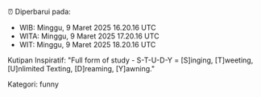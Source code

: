 ⏰ Diperbarui pada:
- WIB: Minggu, 9 Maret 2025 16.20.16 UTC
- WITA: Minggu, 9 Maret 2025 17.20.16 UTC
- WIT: Minggu, 9 Maret 2025 18.20.16 UTC

Kutipan Inspiratif:
"Full form of study - S-T-U-D-Y = [S]inging, [T]weeting, [U]nlimited Texting, [D]reaming, [Y]awning."


Kategori: funny

